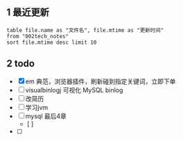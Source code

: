 ## 1 最近更新
```dataview
table file.name as "文件名", file.mtime as "更新时间"
from "002tech_notes"
sort file.mtime desc limit 10
```
## 2 todo
- [x] em 典范，浏览器插件，刷新碰到指定关键词，立即下单
- [ ] visualbinlogj 可视化 MySQL binlog
- [ ] 改简历
- [ ] 学习jvm
- [ ] mysql 最后4章
	- [ ] 
- [ ] 

